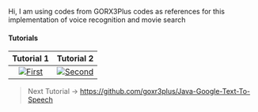 Hi, I am using codes from GORX3Plus codes as references for this implementation of voice recognition and movie search

#### Tutorials

| Tutorial 1 | Tutorial 2 |
|:-:|:-:|
| [![First](http://img.youtube.com/vi/H9G02EkohtU/0.jpg)](https://www.youtube.com/watch?v=H9G02EkohtU)  | [![Second](http://img.youtube.com/vi/-AMoR_WPV_M/0.jpg)](https://www.youtube.com/watch?v=-AMoR_WPV_M) |

> Next Tutorial -> https://github.com/goxr3plus/Java-Google-Text-To-Speech

